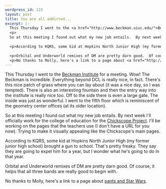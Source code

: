 ```yaml
--- 
wordpress_id: 123
layout: post
title: You are all addicted...
excerpt: |-
  This Thursday I went to the <a href="http://www.beckman.uiuc.edu/">Beckman Institute</a> for a meeting.  Wow!  The Beckman is incredible.  Everything beyond DCL is really nice, in fact.  There's this nice patch of grass where you can lay about (it was a nice day, so I was tempted).  There is also an interesting fountain and then the entry way into the institute is really nice too.  Off to the side there is even a large gate.  The inside was just as wonderful.  I went to the fifth floor which is reminiscent of the geometry center offices (at its older location).
  <p>
  So at this meeting I found out what my new job entails.  By next week I'll officially work for the college of education for the <a href="http://chickscope.beckman.uiuc.edu/">Chickscope Project</a>.  I'll be working on the pages that the teachers use (I don't have a URL for you now).  Trying to make it visually appealing like the Chickscope's main pages.
  
  <p>According to KQRS, some kid at Hopkins North Junior High (my former junior high school) brought a gun to school.   That's pretty freaky.  They say they are going to expel him for a year, but I wonder what he's going to do in that year.
  
  <p>Orbital and Underworld remixes of DM are pretty darn good.  Of course, it helps that all three bands are really good to begin with.
  <p>No thanks to Molly, here's a link to a page about <a href="http://wso.williams.edu/~rfoxwell/starwars/SWPants.htm">pants and Star Wars</a>.
---
```

This Thursday I went to the <a href="http://www.beckman.uiuc.edu/">Beckman Institute</a> for a meeting.  Wow!  The Beckman is incredible.  Everything beyond DCL is really nice, in fact.  There's this nice patch of grass where you can lay about (it was a nice day, so I was tempted).  There is also an interesting fountain and then the entry way into the institute is really nice too.  Off to the side there is even a large gate.  The inside was just as wonderful.  I went to the fifth floor which is reminiscent of the geometry center offices (at its older location).
<p>
So at this meeting I found out what my new job entails.  By next week I'll officially work for the college of education for the <a href="http://chickscope.beckman.uiuc.edu/">Chickscope Project</a>.  I'll be working on the pages that the teachers use (I don't have a URL for you now).  Trying to make it visually appealing like the Chickscope's main pages.

<p>According to KQRS, some kid at Hopkins North Junior High (my former junior high school) brought a gun to school.   That's pretty freaky.  They say they are going to expel him for a year, but I wonder what he's going to do in that year.

<p>Orbital and Underworld remixes of DM are pretty darn good.  Of course, it helps that all three bands are really good to begin with.
<p>No thanks to Molly, here's a link to a page about <a href="http://wso.williams.edu/~rfoxwell/starwars/SWPants.htm">pants and Star Wars</a>.
